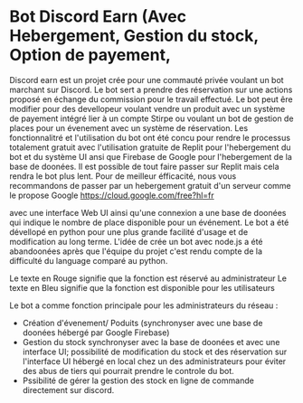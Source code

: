 # Bot Discord Earn (Avec Hebergement, Gestion du stock, Option de payement, 
Discord earn est un projet crée pour une commauté privée voulant un bot marchant sur Discord. Le bot sert a prendre des réservation sur une actions proposé en échange du commission pour le travail effectué. Le bot peut êre modifier pour des devellopeur voulant vendre un produit avec un système de payement intégré lier à un compte Stirpe ou voulant un bot de gestion de places pour un évenement avec un système de réservation. Les fonctionnalitré et l'utilisation du bot ont été concu pour rendre le processus totalement gratuit avec l'utilisation gratuite de Replit pour l'hebergement du bot et du système UI ansi que Firebase de Google pour l'hebergement de la base de doonées. Il est possible de tout faire passer sur Replit mais cela rendra le bot plus lent. Pour de  meilleur éfficacité, nous vous recommandons de passer par un hebergement gratuit d'un serveur comme le propose Google https://cloud.google.com/free?hl=fr

avec une interface Web UI ainsi qu'une connexion a une base de doonées qui indique le nombre de place disponible pour un événement. Le bot a été dévellopé en python pour une plus grande facilité d'usage et de modification au long terme. L'idée de crée un bot avec node.js a été abandoonées après que l'équipe du projet c'est rendu compte de la difficulté du language comparé au python.

Le texte en Rouge signifie que la fonction est réservé au administrateur
Le texte en Bleu signifie que la fonction est disponible pour les utilisateurs

Le bot a comme fonction principale pour les administrateurs du réseau :
- Création d'évenement/ Poduits (synchronyser avec une base de doonées hébergé par Google Firebase)
- Gestion du stock synchronyser avec la base de doonées et avec une interface UI; possibilité de modification du stock et des réservation sur l'interface UI hébergé en local chez un des administrateurs pour éviter des abus de tiers qui pourrait prendre le controle du bot.
- Pssibilité de gérer la gestion des stock en ligne de commande directement sur discord.
